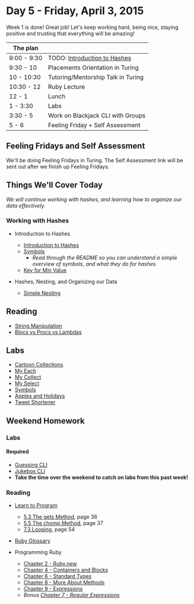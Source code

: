 # Day 5 - Friday, April 3, 2015 

Week 1 is done! Great job! Let's keep working hard, being nice, staying positive and trusting that everything will be amazing!

The plan        |      |
----------------|-------
9:00 - 9:30     | TODO: [Introduction to Hashes](http://learn.flatironschool.com/lessons/3362)
9:30 - 10       | Placements Orientation in Turing
10 - 10:30      | Tutoring/Mentorship Talk in Turing
10:30 - 12      | Ruby Lecture
12 - 1          | Lunch
1 - 3:30        | Labs
3:30 - 5        | Work on Blackjack CLI with Groups
5 - 6           | Feeling Friday + Self Assessment

## Feeling Fridays and Self Assessment

We'll be doing Feeling Fridays in Turing. The Self Assessment link will be sent out after we finish up Feeling Fridays.

## Things We'll Cover Today

_We will continue working with hashes, and learning how to organize our data effectively._

### Working with Hashes
* Introduction to Hashes
  * [Introduction to Hashes](http://learn.flatironschool.com/lessons/3362)
  * [Symbols](http://learn.flatironschool.com/lessons/3363)
      - _Read through the README so you can understand a simple overview of symbols, and what they do for hashes_
  * [Key for Min Value](http://learn.flatironschool.com/lessons/3839)

* Hashes, Nesting, and Organizing our Data
  * [Simple Nesting](http://learn.flatironschool.com/lessons/3364)

## Reading

* [String Manipulation](http://learn.flatironschool.com/lessons/3356)
* [Blocs vs Procs vs Lambdas](http://learn.flatironschool.com/lessons/3371)

## Labs

* [Cartoon Collections](http://learn.flatironschool.com/lessons/3374)
* [My Each](http://learn.flatironschool.com/lessons/3368)
* [My Collect](http://learn.flatironschool.com/lessons/3369)
* [My Select](http://learn.flatironschool.com/lessons/3370)
* [Symbols](http://learn.flatironschool.com/lessons/3363)
* [Apples and Holidays](http://learn.flatironschool.com/lessons/3886)
* [Tweet Shortener](http://learn.flatironschool.com/lessons/3959)

## Weekend Homework

### Labs

#### Required

* [Guessing CLI](http://learn.flatironschool.com/lessons/3899)
* [Jukebox CLI](http://learn.flatironschool.com/lessons/3896)
* __Take the time over the weekend to catch on labs from this past week!__

### Reading

* [Learn to Program](http://books.flatironschool.com/books/43)
  * [5.3 The gets Method](http://books.flatironschool.com/books/43?page=36), page 36
  * [5.5 The chomp Method](http://books.flatironschool.com/books/43?page=37), page 37
  * [7.3 Looping](http://books.flatironschool.com/books/43?page=54), page 54

* [Ruby Glossary](http://www.codecademy.com/glossary/ruby#variables_changing-reassignment)

* Programming Ruby
  * [Chapter 2 - Ruby.new](http://books.flatironschool.com/books/11?page=31)
  * [Chapter 4 - Containers and Blocks](http://books.flatironschool.com/books/11?page=61)
  * [Chapter 6 - Standard Types](http://books.flatironschool.com/books/11?page=98)
  * [Chapter 8 - More About Methods](http://books.flatironschool.com/books/11?page=126)
  * [Chapter 9 - Expressions](http://books.flatironschool.com/books/11?page=134)
  * _Bonus [Chapter 7 - Regular Expressions](http://books.flatironschool.com/books/11?page=108)_
